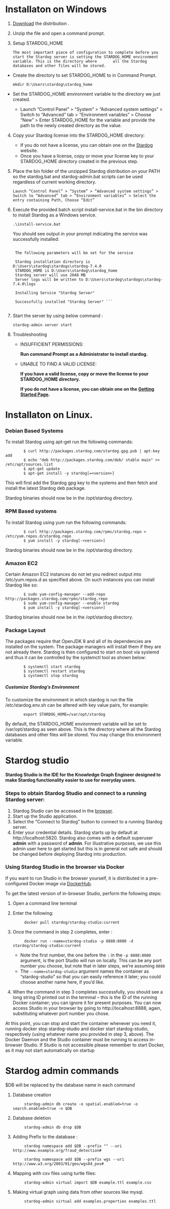 # Installaton on Windows

1. [Download](https://downloads.stardog.com/stardog/stardog-latest.zip) the distribution .

2. Unzip the file and open a command prompt.

3. Setup STARDOG_HOME

    ``The most important piece of configuration to complete before you start the Stardog server is setting the STARDOG_HOME environment variable. This is the directory where       all the Stardog databases and other files will be stored.``


* Create the directory to set STARDOG_HOME to in Command Prompt.
   
   `mkdir D:\Users\stardog\stardog_home`

* Set the STARDOG_HOME environment variable to the directory we just created.
   * Launch “Control Panel” > “System” > “Advanced system settings” > Switch to “Advanced” tab > “Environment variables” > Choose “New” > Enter STARDOG_HOME for the variable and provide the path to the newly created directory as the value.

4. Copy your Stardog license into the STARDOG_HOME directory:

      * If you do not have a license, you can obtain one on the [Stardog](https://www.stardog.com/get-started/) website.
      * Once you have a license, copy or move your license key to your STARDOG_HOME directory created in the previous step.

5. Place the bin folder of the unzipped Stardog distribution on your PATH so the stardog.bat and stardog-admin.bat scripts can be used regardless of current working directory.

    `Launch “Control Panel” > “System” > “Advanced system settings” > Switch to “Advanced” tab > “Environment variables” > Select the entry containing Path, Choose “Edit”`

6. Execute the provided batch script install-service.bat in the bin directory to install Stardog as a Windows service.

    ` .\install-service.bat `
    
    
    You should see output in your prompt indicating the service was successfully installed:
    
    
    ```AMD64 Architecture detected

     The following parameters will be set for the service

     Stardog installation directory is D:\Users\stardog\stardogs\stardog-7.4.0
     STARDOG_HOME is D:\Users\stardog\stardog_home
     Stardog server will use 2048 MB
     Server logs will be written to D:\Users\stardog\stardogs\stardog-7.4.0\logs

     Installing Service "Stardog Server"

     Successfully installed "Stardog Server" ```
     
7. Start the server by using below command :

    `stardog-admin server start`
    
8. Troubleshooting
    * INSUFFICIENT PERMISSIONS:
    
        **Run command Prompt as a Administrator to install stardog.**

    * UNABLE TO FIND A VALID LICENSE:

        **If you have a valid license, copy or move the license to your STARDOG_HOME directory.**
        
        **If you do not have a license, you can obtain one on the [Getting Started Page](https://www.stardog.com/get-started).**

# Installaton on Linux.

### Debian Based Systems

To install Stardog using apt-get run the following commands:

            $ curl http://packages.stardog.com/stardog.gpg.pub | apt-key add
            $ echo "deb http://packages.stardog.com/deb/ stable main" >> /etc/apt/sources.list
            $ apt-get update
            $ apt-get install -y stardog[=<version>]
      
This will first add the Stardog gpg key to the systems and then fetch and install the latest Stardog deb package.

Stardog binaries should now be in the /opt/stardog directory.

### RPM Based systems

To install Stardog using yum run the following commands:

            $ curl http://packages.stardog.com/rpms/stardog.repo > /etc/yum.repos.d/stardog.repo
            $ yum install -y stardog[-<version>]
            
 Stardog binaries should now be in the /opt/stardog directory.
 
 ### Amazon EC2
 
 Certain Amazon EC2 instances do not let you redirect output into /etc/yum.repos.d as specified above. On such instances you can install Stardog like so:
 
            $ sudo yum-config-manager --add-repo http://packages.stardog.com/rpms/stardog.repo
            $ sudo yum-config-manager --enable stardog
            $ yum install -y stardog[-<version>]
            
Stardog binaries should now be in the /opt/stardog directory.


### Package Layout

The packages require that OpenJDK 8 and all of its dependencies are installed on the system. The package managers will install them if they are not already there. Stardog is then configured to start on boot via systemd and thus it can be controlled by the systemctl tool as shown below:

            $ systemctl start stardog
            $ systemctl restart stardog
            $ systemctl stop stardog
            
##### Customize Stardog’s Environment

To customize the environment in which stardog is run the file /etc/stardog.env.sh can be altered with key value pairs, for example:

            export STARDOG_HOME=/var/opt/stardog
            
By default, the STARDOG_HOME environment variable will be set to /var/opt/stardog as seen above. This is the directory where all the Stardog databases and other files will be stored. You may change this environment variable.


# Stardog studio

**Stardog Studio is the IDE for the Knowledge Graph Engineer designed to make Stardog functionality easier to use for everyday users.**

### Steps to obtain Stardog Studio and connect to a running Stardog server:

1. Stardog Studio can be accessed in the [browser](http://stardog.studio/).
2. Start up the Studio application.
3. Select the “Connect to Stardog” button to connect to a running Stardog server.
4. Enter your credential details. Stardog starts up by default at http://localhost:5820. Stardog also comes with a default superuser **admin** with a password of **admin**. For illustrative purposes, we use this admin user here to get started but this is in general not safe and should be changed before deploying Stardog into production.


### Using Stardog Studio in the browser via Docker

If you want to run Studio in the browser yourself, it is distributed in a pre-configured Docker image via [DockerHub](https://hub.docker.com/). 

To get the latest version of in-browser Studio, perform the following steps:

1. Open a command line terminal
2. Enter the following:

            docker pull stardog/stardog-studio:current
            
3. Once the command in step 2 completes, enter :

            docker run --name=stardog-studio -p 8888:8080 -d stardog/stardog-studio:current

    * Note the first number, the one before the `:` in the `-p 8888:8080` argument, is the port Studio will run on locally. This can be any port number you choose, but note             that in later steps, we’re assuming `8888`
    * The `--name=stardog-studio` argument names the container as “stardog-studio” so that you can easily reference it later; you could choose another name here, if you’d          like.

4. When the command in step 3 completes successfully, you should see a long string ID printed out in the terminal – this is the ID of the running Docker container; you can ignore it for present purposes. You can now access Studio in your browser by going to http://localhost:8888, again, substituting whatever port number you chose.

At this point, you can stop and start the container whenever you need it, running docker stop stardog-studio and docker start stardog-studio, respectively (using whatever name you provided in step 3, above). The Docker Daemon and the Studio container must be running to access in-browser Studio. If Studio is not accessible please remember to start Docker, as it may not start automatically on startup

# Stardog admin commands

$DB will be replaced by the database name in each command

1. Database creation
        
            stardog-admin db create -o spatial.enabled=true -o search.enabled=true -n $DB
            
2. Database deletion

            stardog-admin db drop $DB
            
3. Adding Prefix to the database :

            stardog namespace add $DB --prefix "" --uri http://www.example.org/fraud_detection#

            stardog namespace add $DB --prefix wgs --uri http://www.w3.org/2003/01/geo/wgs84_pos#

4. Mapping with csv files using turtle files:

            stardog-admin virtual import $DB example.ttl example.csv
            
5. Making virtual graph using data from other sources like mysql.

            stardog-admin virtual add examples.properties examples.ttl
            
